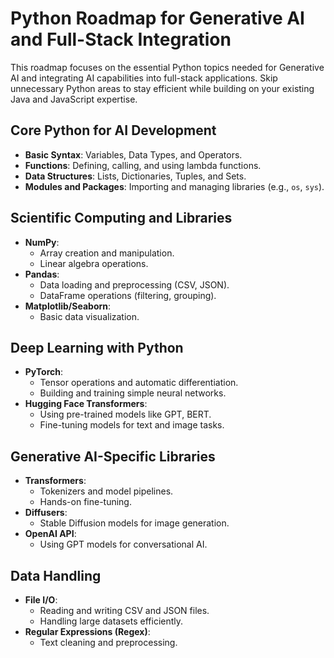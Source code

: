 # Python Roadmap for Generative AI and Full-Stack Integration

This roadmap focuses on the essential Python topics needed for Generative AI and integrating AI capabilities into full-stack applications. Skip unnecessary Python areas to stay efficient while building on your existing Java and JavaScript expertise.

## Core Python for AI Development
- **Basic Syntax**: Variables, Data Types, and Operators.
- **Functions**: Defining, calling, and using lambda functions.
- **Data Structures**: Lists, Dictionaries, Tuples, and Sets.
- **Modules and Packages**: Importing and managing libraries (e.g., `os`, `sys`).

## Scientific Computing and Libraries
- **NumPy**:
  - Array creation and manipulation.
  - Linear algebra operations.
- **Pandas**:
  - Data loading and preprocessing (CSV, JSON).
  - DataFrame operations (filtering, grouping).
- **Matplotlib/Seaborn**:
  - Basic data visualization.

## Deep Learning with Python
- **PyTorch**:
  - Tensor operations and automatic differentiation.
  - Building and training simple neural networks.
- **Hugging Face Transformers**:
  - Using pre-trained models like GPT, BERT.
  - Fine-tuning models for text and image tasks.

## Generative AI-Specific Libraries
- **Transformers**:
  - Tokenizers and model pipelines.
  - Hands-on fine-tuning.
- **Diffusers**:
  - Stable Diffusion models for image generation.
- **OpenAI API**:
  - Using GPT models for conversational AI.

## Data Handling
- **File I/O**:
  - Reading and writing CSV and JSON files.
  - Handling large datasets efficiently.
- **Regular Expressions (Regex)**:
  - Text cleaning and preprocessing.